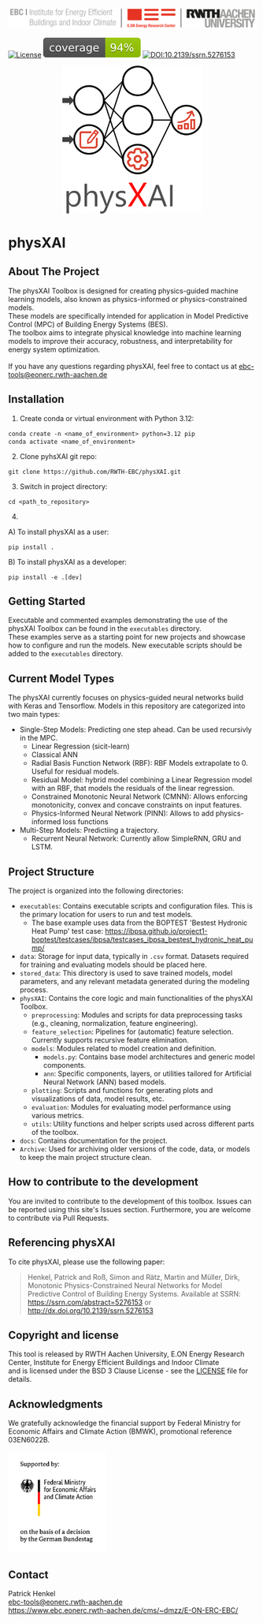 ![E.ON EBC RWTH Aachen University](https://github.com/RWTH-EBC/physXAI/blob/main/docs/EBC_Logo.png?raw=true)

[![License](https://img.shields.io/badge/License-BSD%203--Clause-blue.svg)](https://opensource.org/licenses/BSD-3-Clause)
![Coverage](https://raw.githubusercontent.com/RWTH-EBC/physXAI/dc3f25cbff23c06eac5344978b431a2faf27aa1c/build/reports/coverage.svg)
[![DOI:10.2139/ssrn.5276153](http://img.shields.io/badge/DOI-10.2139/ssrn.5276153-0A3874.svg)](http://dx.doi.org/10.2139/ssrn.5276153)


<div align="center">
<img src="https://github.com/RWTH-EBC/physXAI/blob/main/docs/physXAI.png?raw=true" height="300">
</div>

# physXAI

## About The Project
The physXAI Toolbox is designed for creating physics-guided machine learning models, also known as physics-informed or physics-constrained models. <br /> 
These models are specifically intended for application in Model Predictive Control (MPC) of Building Energy Systems (BES). <br />
The toolbox aims to integrate physical knowledge into machine learning models to improve their accuracy, robustness, and interpretability for energy system optimization. <br />
<br />
If you have any questions regarding physXAI, feel free to contact us at ebc-tools@eonerc.rwth-aachen.de  

## Installation
1. Create conda or virtual environment with Python 3.12:
```
conda create -n <name_of_environment> python=3.12 pip
conda activate <name_of_environment>
```
2. Clone pyhsXAI git repo:
```
git clone https://github.com/RWTH-EBC/physXAI.git
```
3. Switch in project directory:
```
cd <path_to_repository>
```
4.
A) To install physXAI as a user:
```
pip install .
```
B) To install physXAI as a developer:
```
pip install -e .[dev]
```

## Getting Started
Executable and commented examples demonstrating the use of the physXAI Toolbox can be found in the `executables` directory. <br />
These examples serve as a starting point for new projects and showcase how to configure and run the models.
New executable scripts should be added to the `executables` directory.

## Current Model Types
The physXAI currently focuses on physics-guided neural networks build with Keras and Tensorflow.
Models in this repository are categorized into two main types:
- Single-Step Models: Predicting one step ahead. Can be used recursivly in the MPC.
	- Linear Regression (sicit-learn)
	- Classical ANN
	- Radial Basis Function Network (RBF): RBF Models extrapolate to 0. Useful for residual models.
	- Residual Model: hybrid model combining a Linear Regression model with an RBF, that models the residuals of the linear regression.
	- Constrained Monotonic Neural Network (CMNN): Allows enforcing monotonicity, convex and concave constraints on input features.
	- Physics-Informed Neural Network (PINN): Allows to add physics-informed loss functions
- Multi-Step Models: Predictiing a trajectory.
	- Recurrent Neural Network: Currently allow SimpleRNN, GRU and LSTM.

## Project Structure
The project is organized into the following directories:
- `executables`: Contains executable scripts and configuration files. This is the primary location for users to run and test models.
	- The base example uses data from the BOPTEST 'Bestest Hydronic Heat Pump' test case: https://ibpsa.github.io/project1-boptest/testcases/ibpsa/testcases_ibpsa_bestest_hydronic_heat_pump/
- `data`: Storage for input data, typically in `.csv` format. Datasets required for training and evaluating models should be placed here.
- `stored_data`: This directory is used to save trained models, model parameters, and any relevant metadata generated during the modeling process.
- `physXAI`: Contains the core logic and main functionalities of the physXAI Toolbox.
	- `preprocessing`: Modules and scripts for data preprocessing tasks (e.g., cleaning, normalization, feature engineering).
	- `feature_selection`: Pipelines for (automatic) feature selection. Currently supports recursive feature elimination.
	- `models`: Modules related to model creation and definition.
		- `models.py`: Contains base model architectures and generic model components.
		- `ann`: Specific components, layers, or utilities tailored for Artificial Neural Network (ANN) based models.
	- `plotting`: Scripts and functions for generating plots and visualizations of data, model results, etc.
	- `evaluation`: Modules for evaluating model performance using various metrics.
	- `utils`: Utility functions and helper scripts used across different parts of the toolbox.
- `docs`: Contains documentation for the project.
- `Archive`: Used for archiving older versions of the code, data, or models to keep the main project structure clean.

## How to contribute to the development

You are invited to contribute to the development of this toolbox.
Issues can be reported using this site's Issues section.
Furthermore, you are welcome to contribute via Pull Requests.

## Referencing physXAI

To cite physXAI, please use the following paper:

> Henkel, Patrick and Roß, Simon and Rätz, Martin and Müller, Dirk, Monotonic Physics-Constrained Neural Networks for Model Predictive Control of Building Energy Systems. Available at SSRN: https://ssrn.com/abstract=5276153 or http://dx.doi.org/10.2139/ssrn.5276153

## Copyright and license
This tool is released by RWTH Aachen University, E.ON Energy Research Center, Institute for Energy Efficient Buildings and Indoor Climate <br />
and is licensed under the BSD 3 Clause License - see the [LICENSE](https://github.com/RWTH-EBC/physXAI/blob/main/LICENSE) file for details.

## Acknowledgments

We gratefully acknowledge the financial support by Federal Ministry for Economic Affairs and Climate Action (BMWK), promotional reference 03EN6022B.

<img src="https://github.com/RWTH-EBC/physXAI/blob/main/docs/BMWK_logo.png?raw=true" alt="BMWK" width="200"/>

## Contact
Patrick Henkel <br />
ebc-tools@eonerc.rwth-aachen.de <br />
https://www.ebc.eonerc.rwth-aachen.de/cms/~dmzz/E-ON-ERC-EBC/